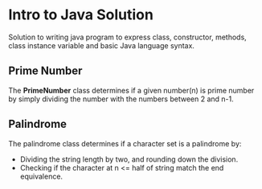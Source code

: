 # Intro to Java Solution
Solution to writing java program to express class, constructor, methods, class
instance variable and basic Java language syntax.

## Prime Number
The **PrimeNumber** class determines if a given number(n) is prime number by simply
dividing the number with the numbers between 2 and n-1.

## Palindrome
The palindrome class determines if a character set is a palindrome by:
- Dividing the string length by two, and rounding down the division.
- Checking if the character at n <= half of string match the end equivalence.
